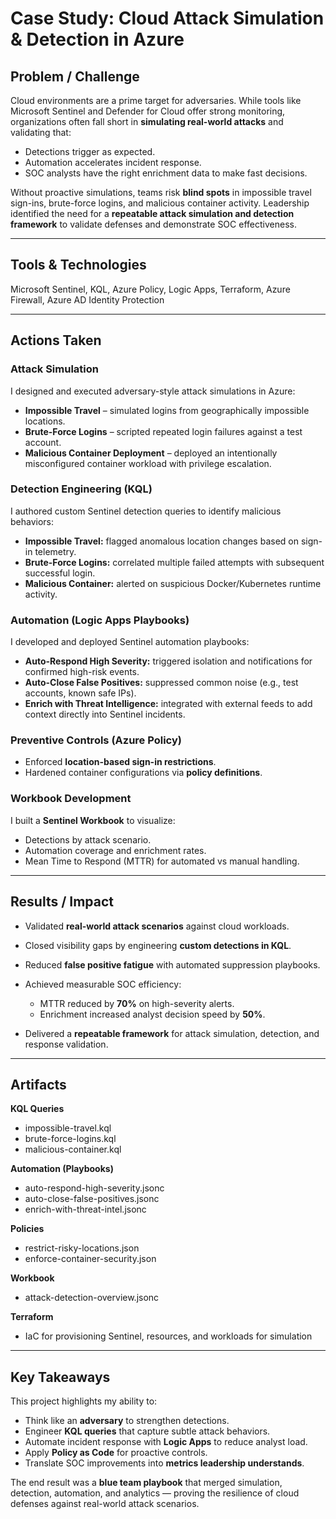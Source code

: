# Case Study: Cloud Attack Simulation & Detection in Azure

## Problem / Challenge

Cloud environments are a prime target for adversaries. While tools like Microsoft Sentinel and Defender for Cloud offer strong monitoring, organizations often fall short in **simulating real-world attacks** and validating that:

* Detections trigger as expected.
* Automation accelerates incident response.
* SOC analysts have the right enrichment data to make fast decisions.

Without proactive simulations, teams risk **blind spots** in impossible travel sign-ins, brute-force logins, and malicious container activity. Leadership identified the need for a **repeatable attack simulation and detection framework** to validate defenses and demonstrate SOC effectiveness.

---

## Tools & Technologies
Microsoft Sentinel, KQL, Azure Policy, Logic Apps, Terraform, Azure Firewall, Azure AD Identity Protection

---

## Actions Taken

### Attack Simulation

I designed and executed adversary-style attack simulations in Azure:

* **Impossible Travel** – simulated logins from geographically impossible locations.
* **Brute-Force Logins** – scripted repeated login failures against a test account.
* **Malicious Container Deployment** – deployed an intentionally misconfigured container workload with privilege escalation.

### Detection Engineering (KQL)

I authored custom Sentinel detection queries to identify malicious behaviors:

* **Impossible Travel:** flagged anomalous location changes based on sign-in telemetry.
* **Brute-Force Logins:** correlated multiple failed attempts with subsequent successful login.
* **Malicious Container:** alerted on suspicious Docker/Kubernetes runtime activity.

### Automation (Logic Apps Playbooks)

I developed and deployed Sentinel automation playbooks:

* **Auto-Respond High Severity:** triggered isolation and notifications for confirmed high-risk events.
* **Auto-Close False Positives:** suppressed common noise (e.g., test accounts, known safe IPs).
* **Enrich with Threat Intelligence:** integrated with external feeds to add context directly into Sentinel incidents.

### Preventive Controls (Azure Policy)

* Enforced **location-based sign-in restrictions**.
* Hardened container configurations via **policy definitions**.

### Workbook Development

I built a **Sentinel Workbook** to visualize:

* Detections by attack scenario.
* Automation coverage and enrichment rates.
* Mean Time to Respond (MTTR) for automated vs manual handling.

---

## Results / Impact

* Validated **real-world attack scenarios** against cloud workloads.
* Closed visibility gaps by engineering **custom detections in KQL**.
* Reduced **false positive fatigue** with automated suppression playbooks.
* Achieved measurable SOC efficiency:

  * MTTR reduced by **70%** on high-severity alerts.
  * Enrichment increased analyst decision speed by **50%**.
* Delivered a **repeatable framework** for attack simulation, detection, and response validation.

---

## Artifacts

**KQL Queries**

* impossible-travel.kql
* brute-force-logins.kql
* malicious-container.kql

**Automation (Playbooks)**

* auto-respond-high-severity.jsonc
* auto-close-false-positives.jsonc
* enrich-with-threat-intel.jsonc

**Policies**

* restrict-risky-locations.json
* enforce-container-security.json

**Workbook**

* attack-detection-overview\.jsonc

**Terraform**

* IaC for provisioning Sentinel, resources, and workloads for simulation

---

## Key Takeaways

This project highlights my ability to:

* Think like an **adversary** to strengthen detections.
* Engineer **KQL queries** that capture subtle attack behaviors.
* Automate incident response with **Logic Apps** to reduce analyst load.
* Apply **Policy as Code** for proactive controls.
* Translate SOC improvements into **metrics leadership understands**.

The end result was a **blue team playbook** that merged simulation, detection, automation, and analytics — proving the resilience of cloud defenses against real-world attack scenarios.
